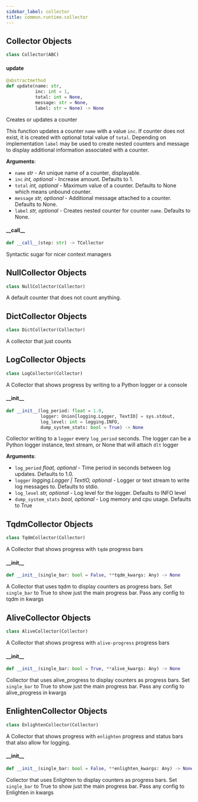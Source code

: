 ```yaml
---
sidebar_label: collector
title: common.runtime.collector
---
```


## Collector Objects

```python
class Collector(ABC)
```

#### update

```python
@abstractmethod
def update(name: str,
           inc: int = 1,
           total: int = None,
           message: str = None,
           label: str = None) -> None
```

Creates or updates a counter

This function updates a counter `name` with a value `inc`. If counter does not exist, it is created with optional total value of `total`.
Depending on implementation `label` may be used to create nested counters and message to display additional information associated with a counter.

**Arguments**:

- `name` _str_ - An unique name of a counter, displayable.
- `inc` _int, optional_ - Increase amount. Defaults to 1.
- `total` _int, optional_ - Maximum value of a counter. Defaults to None which means unbound counter.
- `message` _str, optional_ - Additional message attached to a counter. Defaults to None.
- `label` _str, optional_ - Creates nested counter for counter `name`. Defaults to None.

#### \_\_call\_\_

```python
def __call__(step: str) -> TCollector
```

Syntactic sugar for nicer context managers

## NullCollector Objects

```python
class NullCollector(Collector)
```

A default counter that does not count anything.

## DictCollector Objects

```python
class DictCollector(Collector)
```

A collector that just counts

## LogCollector Objects

```python
class LogCollector(Collector)
```

A Collector that shows progress by writing to a Python logger or a console

#### \_\_init\_\_

```python
def __init__(log_period: float = 1.0,
             logger: Union[logging.Logger, TextIO] = sys.stdout,
             log_level: int = logging.INFO,
             dump_system_stats: bool = True) -> None
```

Collector writing to a `logger` every `log_period` seconds. The logger can be a Python logger instance, text stream, or None that will attach `dlt` logger

**Arguments**:

- `log_period` _float, optional_ - Time period in seconds between log updates. Defaults to 1.0.
- `logger` _logging.Logger | TextIO, optional_ - Logger or text stream to write log messages to. Defaults to stdio.
- `log_level` _str, optional_ - Log level for the logger. Defaults to INFO level
- `dump_system_stats` _bool, optional_ - Log memory and cpu usage. Defaults to True

## TqdmCollector Objects

```python
class TqdmCollector(Collector)
```

A Collector that shows progress with `tqdm` progress bars

#### \_\_init\_\_

```python
def __init__(single_bar: bool = False, **tqdm_kwargs: Any) -> None
```

A Collector that uses tqdm to display counters as progress bars. Set `single_bar` to True to show just the main progress bar. Pass any config to tqdm in kwargs

## AliveCollector Objects

```python
class AliveCollector(Collector)
```

A Collector that shows progress with `alive-progress` progress bars

#### \_\_init\_\_

```python
def __init__(single_bar: bool = True, **alive_kwargs: Any) -> None
```

Collector that uses alive_progress to display counters as progress bars. Set `single_bar` to True to show just the main progress bar. Pass any config to alive_progress in kwargs

## EnlightenCollector Objects

```python
class EnlightenCollector(Collector)
```

A Collector that shows progress with `enlighten` progress and status bars that also allow for logging.

#### \_\_init\_\_

```python
def __init__(single_bar: bool = False, **enlighten_kwargs: Any) -> None
```

Collector that uses Enlighten to display counters as progress bars. Set `single_bar` to True to show just the main progress bar. Pass any config to Enlighten in kwargs

